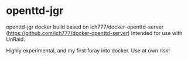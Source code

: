 # openttd-jgr
openttd-jgr docker build based on  ich777/docker-openttd-server (https://github.com/ich777/docker-openttd-server)
Intended for use with UnRaid.

Highly experimental, and my first foray into docker.  Use at own risk!
